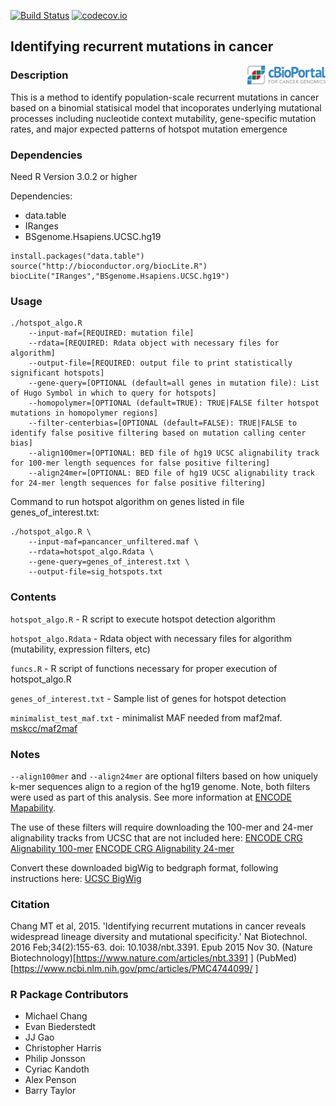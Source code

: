 [![Build Status](https://travis-ci.org/taylor-lab/hotspots.svg?branch=add_tests)](https://travis-ci.org/taylor-lab/hotspots)
[![codecov.io](https://img.shields.io/codecov/c/github/taylor-lab/hotspots.svg)](https://codecov.io/github/taylor-lab/hotspots?branch=add_tests)


## Identifying recurrent mutations in cancer

[<img target="_blank" align="right" border="0" alt="" src="cbioportal_logo.png" width="125" height="30">](http://www.cbioportal.org/) 

### Description

This is a method to identify population-scale recurrent mutations in cancer based on a binomial
statisical model that incoporates underlying mutational processes including nucleotide context
mutability, gene-specific mutation rates, and major expected patterns of hotspot mutation emergence

### Dependencies

Need R Version 3.0.2 or higher

Dependencies:
* data.table
* IRanges
* BSgenome.Hsapiens.UCSC.hg19

```
install.packages("data.table")
source("http://bioconductor.org/biocLite.R")
biocLite("IRanges","BSgenome.Hsapiens.UCSC.hg19")
```

### Usage

```
./hotspot_algo.R
    --input-maf=[REQUIRED: mutation file]
    --rdata=[REQUIRED: Rdata object with necessary files for algorithm]
    --output-file=[REQUIRED: output file to print statistically significant hotspots]
    --gene-query=[OPTIONAL (default=all genes in mutation file): List of Hugo Symbol in which to query for hotspots]
    --homopolymer=[OPTIONAL (default=TRUE): TRUE|FALSE filter hotspot mutations in homopolymer regions]
    --filter-centerbias=[OPTIONAL (default=FALSE): TRUE|FALSE to identify false positive filtering based on mutation calling center bias]
    --align100mer=[OPTIONAL: BED file of hg19 UCSC alignability track for 100-mer length sequences for false positive filtering]
    --align24mer=[OPTIONAL: BED file of hg19 UCSC alignability track for 24-mer length sequences for false positive filtering]
```
Command to run hotspot algorithm on genes listed in file genes_of_interest.txt:
```
./hotspot_algo.R \
	--input-maf=pancancer_unfiltered.maf \
	--rdata=hotspot_algo.Rdata \
	--gene-query=genes_of_interest.txt \
	--output-file=sig_hotspots.txt
```

### Contents

`hotspot_algo.R` - R script to execute hotspot detection algorithm

`hotspot_algo.Rdata` - Rdata object with necessary files for algorithm (mutability, expression filters, etc)

`funcs.R` - R script of functions necessary for proper execution of hotspot_algo.R

`genes_of_interest.txt` - Sample list of genes for hotspot detection

`minimalist_test_maf.txt` - minimalist MAF needed from maf2maf. [mskcc/maf2maf](https://github.com/mskcc/vcf2maf)

### Notes

`--align100mer` and `--align24mer` are optional filters based on how uniquely k-mer sequences align to a region of the hg19 genome. Note, both filters were used as part of this analysis. See more information at [ENCODE Mapability](http://genome.ucsc.edu/cgi-bin/hgFileUi?db=hg19&g=wgEncodeMapability).

The use of these filters will require downloading the 100-mer and 24-mer alignability tracks from UCSC that are not included here:
	[ENCODE CRG Alignability 100-mer](http://hgdownload.cse.ucsc.edu/goldenPath/hg19/encodeDCC/wgEncodeMapability/wgEncodeCrgMapabilityAlign100mer.bigWig)
	[ENCODE CRG Alignability 24-mer](http://hgdownload.cse.ucsc.edu/goldenPath/hg19/encodeDCC/wgEncodeMapability/wgEncodeCrgMapabilityAlign24mer.bigWig)

Convert these downloaded bigWig to bedgraph format, following instructions here: [UCSC BigWig](http://genome.ucsc.edu/goldenpath/help/bigWig.html)

### Citation

Chang MT et al, 2015. 'Identifying recurrent mutations in cancer reveals widespread lineage diversity and mutational specificity.' Nat Biotechnol. 2016 Feb;34(2):155-63. doi: 10.1038/nbt.3391. Epub 2015 Nov 30. (Nature Biotechnology)[https://www.nature.com/articles/nbt.3391 ] (PubMed)[https://www.ncbi.nlm.nih.gov/pmc/articles/PMC4744099/ ]

### R Package Contributors

* Michael Chang
* Evan Biederstedt 
* JJ Gao
* Christopher Harris
* Philip Jonsson 
* Cyriac Kandoth
* Alex Penson
* Barry Taylor
